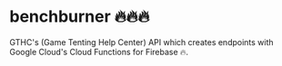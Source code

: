 # benchburner 🔥🔥🔥
GTHC's (Game Tenting Help Center) API which creates endpoints with Google Cloud's Cloud Functions for Firebase 🔥.
